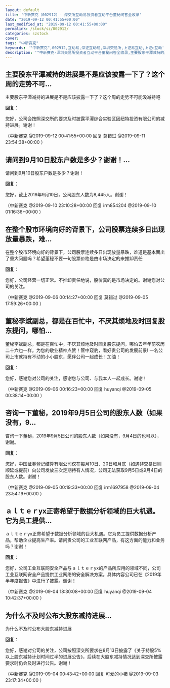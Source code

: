 ```yaml
---
layout: default
title: '中新赛克（002912）- 深交所互动易投资者互动平台董秘问答全收录'
date: "2019-09-12 00:41:55+00:00"
last_modified_at: "2019-09-12 00:41:55+00:00"
permalink: /stock/sz/002912/
categories: szstock
cover: 
tags: "中新赛克"
keywords: '"中新赛克",002912,互动易,深证互动易,深圳交易所,上证易互动,上证e互动'
description: '"中新赛克-深圳交易所投资者互动平台董秘问答全收录,主要股东平潭减持的进展是不是应该披露一下了？这个周的走势不可能没减持吧"'
---
```


## 主要股东平潭减持的进展是不是应该披露一下了？这个周的走势不可...

主要股东平潭减持的进展是不是应该披露一下了？这个周的走势不可能没减持吧

**回复**：

您好，公司会按照深交所的要求及时披露平潭综合实验区因纽特投资有限公司的减持进展。谢谢！ 

（中新赛克  @2019-09-12 00:41:55+00:00 回复 莫错过  @2019-09-11 23:54:38+00:00 ）

## 请问到9月10日股东户数是多少？谢谢！...

请问到9月10日股东户数是多少？谢谢！

**回复**：

您好，截止2019年9月10日，公司股东人数为8,445人。谢谢！ 

（中新赛克  @2019-09-10 23:10:28+00:00 回复 irm854204  @2019-09-10 01:16:36+00:00 ）

## 在整个股市环境向好的背景下，公司股票连续多日出现放量暴跌，难...

在整个股市环境向好的背景下，公司股票连续多日出现放量暴跌，难道是基本面出了重大问题吗？希望董秘不要一句股票价格是由市场决定的来推卸责任

**回复**：

您好，公司经营一切正常。不推卸责任地说，股价真的是市场决定的。谢谢您对公司的关注。 

（中新赛克  @2019-09-06 00:14:27+00:00 回复 莫错过  @2019-09-05 17:59:26+00:00 ）

## 董秘李斌副总，都是在百忙中，不厌其烦地及时回复股东提问，哪怕...

董秘李斌副总，都是在百忙中，不厌其烦地及时回复股东提问，哪怕去年年前农历二十六也一样。为您的敬业精神点赞！管中窥豹，看好贵公司的发展前景!
      一名公司上市就持有不动的小小股东，愿伴公司一起成长！加油！

**回复**：

您好，感谢您对公司的关注，感谢您与公司、与我本人一起成长。谢谢！ 

（中新赛克  @2019-09-06 00:16:23+00:00 回复 huyanqi  @2019-09-05 00:38:14+00:00 ）

## 咨询一下董秘，2019年9月5日公司的股东人数（如果没有，9...

咨询一下董秘，2019年9月5日公司的股东人数（如果没有，9月4日的也可以），谢谢。

**回复**：

您好，中国证券登记结算有限公司仅在每月10日、20日和月底（如遇非交易日则顺延或提前）向公司发放三次定期持有人情况，公司无法获取9月5日或9月4日的股东人数。谢谢！ 

（中新赛克  @2019-09-05 00:19:33+00:00 回复 irm1697958  @2019-09-04 23:54:19+00:00 ）

## ａｌｔｅｒyx正寄希望于数据分析领域的巨大机遇。它为员工提供...

ａｌｔｅｒyx正寄希望于数据分析领域的巨大机遇。它为员工提供数据分析产品，帮助企业提高生产率。请问贵公司的工业互联网产品，有这方面的能力和业务吗？谢谢！

**回复**：

您好，公司工业互联网安全产品与ａｌｔｅｒyx的产品所应用的领域不同，公司工业互联网安全产品提供工业网络的安全解决方案。具体内容公司已在《2019年半年度报告》中进行了披露。谢谢！ 

（中新赛克  @2019-09-04 18:30:08+00:00 回复 huyanqi  @2019-09-04 10:42:37+00:00 ）

## 为什么不及时公布大股东减持进展...

为什么不及时公布大股东减持进展

**回复**：

您好，感谢对公司的关注，公司按照深交所要求在8月13日披露了《关于持股5%以上股东减持计划时间过半的进展公告》，后续在大股东减持情况达到深交所披露要求时仍会及时进行公告。谢谢！ 

（中新赛克  @2019-09-04 00:43:42+00:00 回复 可爱的小猪  @2019-09-03 23:17:34+00:00 ）

